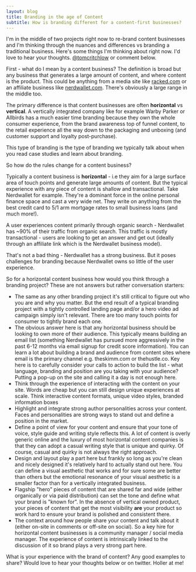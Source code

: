 ```yaml
---
layout: blog
title: Branding in the age of Content
subtitle: How is branding different for a content-first businesses?
---
```


I'm in the middle of two projects right now to re-brand content businesses and I'm thinking through the nuances and differences vs branding a traditional business. Here's some things I'm thinking about right now. I'd love to hear your thoughts. [@tomcritchlow](http://twitter.com/tomcritchlow) or comment below.

First - what do I mean by a content business? The definition is broad but any business that generates a large amount of content, and where content is the product. This could be anything from a media site like [racked.com](http://racked.com) or an affiliate business like [nerdwallet.com](http://nerdwallet.com). There's obviously a large range in the middle too.

The primary difference is that content businesses are often **horizontal** vs **vertical**. A vertically integrated company like for example Warby Parker or Allbirds has a much easier time branding because they own the whole consumer experience, from the brand awareness top of funnel content, to the retail experience all the way down to the packaging and unboxing (and customer support and loyalty post-purchase).

This type of branding is the type of branding we typically talk about when you read case studies and learn about branding.

So how do the rules change for a content business?

Typically a content business is **horizontal** - i.e they aim for a large surface area of touch points and generate large amounts of content. But the typical experience with any piece of content is shallow and transactional. Take Nerdwallet for example. They're a dominant force in the online personal finance space and cast a very wide net. They write on anything from the best credit card to 5/1 arm mortgage rates to small business loans (and much more!).

A user experiences content primarily through organic search - Nerdwallet has ~90% of their traffic from organic search. This traffic is mostly transactional - users are looking to get an answer and get out (ideally through an affiliate link which is the Nerdwallet business model).

That's not a bad thing - Nerdwallet has a strong business. But it poses challenges for branding because Nerdwallet owns so little of the user experience.

So for a horizontal content business how would you think through a branding project? These are not answers but rather conversation starters:

- The same as any other branding project it's still critical to figure out who you are and why you matter. But the end result of a typical branding project with a tightly controlled landing page and/or a hero video ad campaign simply isn't relevant. There are too many touch points for consumer to tightly brand each one.
- The obvious answer here is that any horizontal business should be looking to own more of their audience. This typically means building an email list (something Nerdwallet has pursued more aggressively in the past 6-12 months via email signup for credit score information). You can learn a lot about building a brand and audience from content sites where email is the primary channel e.g. theskimm.com or thehustle.co. Key here is to carefully consider your calls to action to build the list - what language, branding and position are you taking with your audience? Putting a pop-up on the site and calling it a day is not enough here.
- Think through the experience of interacting with the content on your site. Words are cheap but you can still design unique experiences at scale. Think interactive content formats, unique video styles, branded information boxes
- Highlight and integrate strong author personalities across your content. Faces and personalities are strong ways to stand out and define a position in the market.
- Define a point of view for your content and ensure that your tone of voice, style guide and writing style reflects this. A lot of content is overly generic online and the luxury of most horizontal content companies is that they can adopt a casual writing style that is unique and quirky. Of course, casual and quirky is not always the right approach.
- Design and layout play a part here but frankly so long as you're clean and nicely designed it's relatively hard to actually stand out here. You can define a visual aesthetic that works and for sure some are better than others but the emotional resonance of your visual aesthetic is a smaller factor than for a vertically integrated business.
- Flagship "hero" pieces of content that are shared far and wide (either organically or via paid distribution) can set the tone and define what your brand is "known for". In the absence of vertical owned product, your pieces of content that get the most visibility **are** your product so work hard to ensure your brand is polished and consistent there.
- The context around how people share your content and talk about it (either on-site in comments or off-site on social). So a key hire for horizontal content businesses is a community manager / social media manager. The experience of content is intrinsically linked to the discussion of it so brand plays a very strong part here.

What is your experience with the brand of content? Any good examples to share? Would love to hear your thoughts below or on twitter. Holler at me!